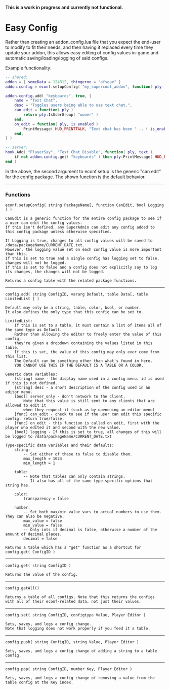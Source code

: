 __This is a work in progress and currently not functional.__

# Easy Config

Rather than creating an addon_config.lua file that you expect the end-user to modify to fit their needs, and then having it replaced every time they update your addon, this allows easy editing of config values in-game and automatic saving/loading/logging of said configs.

Example functionality:
```Lua
-- shared:
addon = { someData = 124312, thingeroo = "afsqae" }
addon.config = econf.setupConfig( "my_supercool_addon", function( ply ) return ply:IsSuperAdmin() end, true )

addon.config.add( "keyboards", true, {
	name = "Text Chat",
	desc = "Toggles users being able to use text chat.",
	can_edit = function( ply )
		return ply:IsUserGroup( "owner" )
	end,
	on_edit = function( ply, is_enabled )
		PrintMessage( HUD_PRINTTALK, "Text chat has been " .. ( is_enabled and "enabled!" or "disabled." ) )
	end,
} )

-- server:
hook.Add( "PlayerSay", "Text Chat Disable", function( ply, text )
	if not addon.config.get( "keyboards" ) then ply:PrintMessage( HUD_PRINTTALK, "Nooo!" ) return "" end
end )
```
In the above, the second argument to econf.setup is the generic "can edit" for the config package. The shown function is the default behavior.

---

### Functions


```
econf.setupConfig( string PackageName[, function CanEdit, bool Logging ] )
```
	CanEdit is a generic function for the entire config package to see if a user can edit the config values.
	If this isn't defined, any SuperAdmin can edit any config added to this config package unless otherwise specified.

	If Logging is true, changes to all config values will be saved to /data/packageName/CURRENT_DATE.txt.
	However, the logging value set on each config value is more important than this.
	If this is set to true and a single config has logging set to false, changes will not be logged.
	If this is set to false and a config does not explicitly say to log its changes, the changes will not be logged.

	Returns a config table with the related package functions.

---
```
config.add( string ConfigID, vararg Default, table Data[, table LimitedList ] )
```
	Default may only be a string, table, color, bool, or number.
	It also defines the only type that this config can be set to.

	LimitedList:
		If this is set to a table, it must contain a list of items all of the same type as Default.
		Rather than allowing the editor to freely enter the value of this config,
		they're given a dropdown containing the values listed in this table.
		If this is set, the value of this config may only ever come from this list.
		The Default can be something other than what's found in here.
		YOU CANNOT USE THIS IF THE DEFAULT IS A TABLE OR A COLOR.

	Generic data variables:
		[string] name - the display name used in a config menu. id is used if this is not defined.
		[string] desc - a short description of the config used in an editor menu.
		[bool] server_only - don't network to the client.
			Note that this value is still sent to any clients that are allowed to edit it
			when they request it (such as by openening an editor menu)
		[func] can_edit - check to see if the user can edit this specific config. return true/false.
		[func] on_edit - this function is called on edit, first with the player who edited it and second with the new value.
		[bool] logging - If this is set to true, all changes of this will be logged to /data/packageName/CURRENT_DATE.txt

	Type-specific data variables and their defaults:
		string:
			-- Set either of these to false to disable them.
			max_length = 1024
			min_length = 1

		table:
			-- Note that tables can only contain strings.
			-- It also has all of the same type-specific options that string has.

		color:
			transparency = false

		number:
			-- Set both max/min_value vars to actual numbers to use them. They can also be negative.
			max_value = false
			min_value = false
			-- Only ints if decimal is false, otherwise a number of the amount of decimal places.
			decimal = false

	Returns a table which has a "get" function as a shortcut for config.get( ConfigID )

---
```
config.get( string ConfigID )
```
	Returns the value of the config.

---
```
config.getAll()
```
	Returns a table of all configs. Note that this returns the configs with all of their econf-related data, not just their values.

---
```
config.set( string ConfigID, configtype Value, Player Editor )
```
	Sets, saves, and logs a config change.
	Note that logging does not work properly if you feed it a table.

---
```
config.push( string ConfigID, string Value, Player Editor )
```
	Sets, saves, and logs a config change of adding a string to a table config.

---
```
config.pop( string ConfigID, number Key, Player Editor )
```
	Sets, saves, and logs a config change of removing a value from the table config at the Key index.
